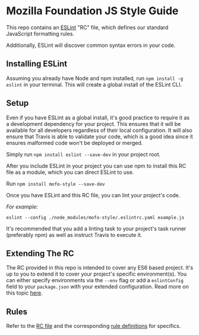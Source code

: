 # Mozilla Foundation JS Style Guide

This repo contains an [ESLint](http://eslint.org/) "RC" file, which defines our standard JavaScript formatting rules.

Additionally, ESLint will discover common syntax errors in your code.

## Installing ESLint

Assuming you already have Node and npm installed, run `npm install -g eslint` in your terminal. This will create a global install of the ESLint CLI.

## Setup

Even if you have ESLint as a global install, it's good practice to require it as a development dependency for your project. This ensures that it will be available for all developers regardless of their local configuration. It will also ensure that Travis is able to validate your code, which is a good idea since it ensures malformed code won't be deployed or merged.

Simply run `npm install eslint --save-dev` in your project root.

After you include ESLint in your project you can use npm to install this RC file as a module, which you can direct ESLint to use.

Run `npm install mofo-style --save-dev`

Once you have ESLint and this RC file, you can lint your project's code.

*For example:*

`eslint --config ./node_modules/mofo-style/.eslintrc.yaml example.js`

It's recommended that you add a linting task to your project's task runner (preferably npm) as well as instruct Travis to execute it.

## Extending The RC

The RC provided in this repo is intended to cover any ES6 based project. It's up to you to extend it to cover your project's specific environment(s). You can either specify environments via the `--env` flag or add a `eslintConfig` field to your `package.json` with your extended configuration. Read more on this topic [here](http://eslint.org/docs/user-guide/configuring).

## Rules

Refer to the [RC file](https://github.com/MozillaFoundation/javascript-style-guide/blob/master/.eslintrc.yaml) and the corresponding [rule definitions](http://eslint.org/docs/rules) for specifics.
